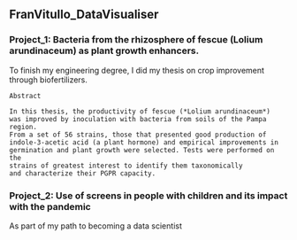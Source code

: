 ## FranVitullo_DataVisualiser

### Project_1: Bacteria from the rhizosphere of fescue (Lolium arundinaceum) as plant growth enhancers.

To finish my engineering degree, I did my thesis on crop improvement through biofertilizers.

```
Abstract

In this thesis, the productivity of fescue (*Lolium arundinaceum*) 
was improved by inoculation with bacteria from soils of the Pampa region.
From a set of 56 strains, those that presented good production of 
indole-3-acetic acid (a plant hormone) and empirical improvements in 
germination and plant growth were selected. Tests were performed on the
strains of greatest interest to identify them taxonomically
and characterize their PGPR capacity.

```

### Project_2: Use of screens in people with children and its impact with the pandemic

As part of my path to becoming a data scientist 


